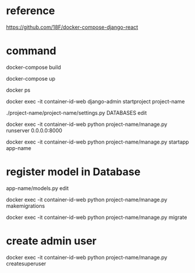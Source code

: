 
# reference
https://github.com/18F/docker-compose-django-react

# command
docker-compose build

docker-compose up

docker ps

docker exec -it container-id-web django-admin startproject project-name

./project-name/project-name/settings.py DATABASES edit

docker exec -it container-id-web python project-name/manage.py runserver 0.0.0.0:8000

docker exec -it container-id-web python project-name/manage.py startapp app-name

# register model in Database
app-name/models.py edit

docker exec -it container-id-web python project-name/manage.py makemigrations

docker exec -it container-id-web python project-name/manage.py migrate

# create admin user
docker exec -it container-id-web python project-name/manage.py createsuperuser

